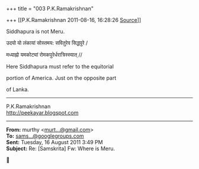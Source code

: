 +++
title = "003 P.K.Ramakrishnan"

+++
[[P.K.Ramakrishnan	2011-08-16, 16:28:26 [Source](https://groups.google.com/g/samskrita/c/C1d4rX5uNQM)]]



Siddhapura is not Meru.



उदयो यो लंकायां सोस्तमय: सवितुरेव सिद्धपुरे /

मध्याह्नो यमकोट्यां रोमकपुरेर्धरात्रिस्स्यात् //

  

Here Siddhapura must refer to the equitorial

portion of America. Just on the opposite part

of Lanka.

  

-----------------------------------  
P.K.Ramakrishnan  
<http://peekayar.blogspot.com>  

------------------------------------------------------------------------

**From:** murthy \<[murt...@gmail.com]()\>  
**To:** [sams...@googlegroups.com]()  
**Sent:** Tuesday, 16 August 2011 3:49 PM  
**Subject:** Re: \[Samskrita\] Fw: Where is Meru.  



